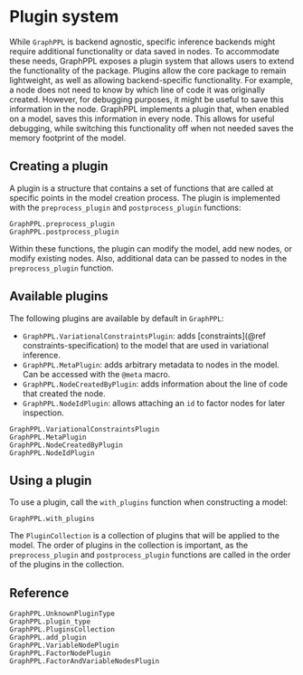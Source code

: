 # Plugin system

While `GraphPPL` is backend agnostic, specific inference backends might require additional functionality or data saved in nodes. To accommodate these needs, GraphPPL exposes a plugin system that allows users to extend the functionality of the package. Plugins allow the core package to remain lightweight, as well as allowing backend-specific functionality. For example, a node does not need to know by which line of code it was originally created. However, for debugging purposes, it might be useful to save this information in the node. GraphPPL implements a plugin that, when enabled on a model, saves this information in every node. This allows for useful debugging, while switching this functionality off when not needed saves the memory footprint of the model. 

## Creating a plugin

A plugin is a structure that contains a set of functions that are called at specific points in the model creation process. The plugin is implemented with the `preprocess_plugin` and `postprocess_plugin` functions:
```@docs
GraphPPL.preprocess_plugin
GraphPPL.postprocess_plugin
```
Within these functions, the plugin can modify the model, add new nodes, or modify existing nodes. Also, additional data can be passed to nodes in the `preprocess_plugin` function.

## Available plugins

The following plugins are available by default in `GraphPPL`:
- `GraphPPL.VariationalConstraintsPlugin`: adds [constraints](@ref constraints-specification) to the model that are used in variational inference.
- `GraphPPL.MetaPlugin`: adds arbitrary metadata to nodes in the model. Can be accessed with the `@meta` macro.
- `GraphPPL.NodeCreatedByPlugin`: adds information about the line of code that created the node. 
- `GraphPPL.NodeIdPlugin`: allows attaching an `id` to factor nodes for later inspection.

```@docs 
GraphPPL.VariationalConstraintsPlugin
GraphPPL.MetaPlugin
GraphPPL.NodeCreatedByPlugin
GraphPPL.NodeIdPlugin
```

## Using a plugin

To use a plugin, call the `with_plugins` function when constructing a model:

```@docs 
GraphPPL.with_plugins
```

The `PluginCollection` is a collection of plugins that will be applied to the model. The order of plugins in the collection is important, as the `preprocess_plugin` and `postprocess_plugin` functions are called in the order of the plugins in the collection.

## Reference 

```@docs 
GraphPPL.UnknownPluginType
GraphPPL.plugin_type
GraphPPL.PluginsCollection
GraphPPL.add_plugin
GraphPPL.VariableNodePlugin
GraphPPL.FactorNodePlugin
GraphPPL.FactorAndVariableNodesPlugin
```